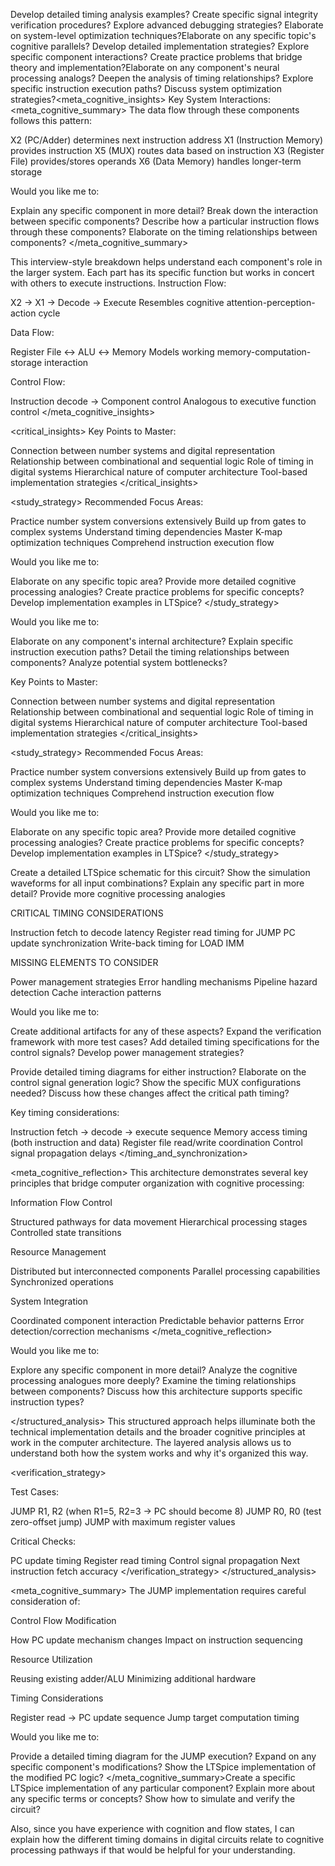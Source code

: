 Develop detailed timing analysis examples?
Create specific signal integrity verification procedures?
Explore advanced debugging strategies?
Elaborate on system-level optimization techniques?Elaborate on any specific topic's cognitive parallels?
Develop detailed implementation strategies?
Explore specific component interactions?
Create practice problems that bridge theory and implementation?Elaborate on any component's neural processing analogs?
Deepen the analysis of timing relationships?
Explore specific instruction execution paths?
Discuss system optimization strategies?<meta_cognitive_insights>
Key System Interactions:<meta_cognitive_summary>
The data flow through these components follows this pattern:

X2 (PC/Adder) determines next instruction address
X1 (Instruction Memory) provides instruction
X5 (MUX) routes data based on instruction
X3 (Register File) provides/stores operands
X6 (Data Memory) handles longer-term storage

Would you like me to:

Explain any specific component in more detail?
Break down the interaction between specific components?
Describe how a particular instruction flows through these components?
Elaborate on the timing relationships between components?
</meta_cognitive_summary>

This interview-style breakdown helps understand each component's role in the larger system. Each part has its specific function but works in concert with others to execute instructions.
Instruction Flow:

X2 → X1 → Decode → Execute
Resembles cognitive attention-perception-action cycle


Data Flow:

Register File ↔ ALU ↔ Memory
Models working memory-computation-storage interaction


Control Flow:

Instruction decode → Component control
Analogous to executive function control
</meta_cognitive_insights>

<critical_insights>
Key Points to Master:

Connection between number systems and digital representation
Relationship between combinational and sequential logic
Role of timing in digital systems
Hierarchical nature of computer architecture
Tool-based implementation strategies
</critical_insights>

<study_strategy>
Recommended Focus Areas:

Practice number system conversions extensively
Build up from gates to complex systems
Understand timing dependencies
Master K-map optimization techniques
Comprehend instruction execution flow

Would you like me to:

Elaborate on any specific topic area?
Provide more detailed cognitive processing analogies?
Create practice problems for specific concepts?
Develop implementation examples in LTSpice?
</study_strategy>



Would you like me to:

Elaborate on any component's internal architecture?
Explain specific instruction execution paths?
Detail the timing relationships between components?
Analyze potential system bottlenecks?

Key Points to Master:

Connection between number systems and digital representation
Relationship between combinational and sequential logic
Role of timing in digital systems
Hierarchical nature of computer architecture
Tool-based implementation strategies
</critical_insights>

<study_strategy>
Recommended Focus Areas:

Practice number system conversions extensively
Build up from gates to complex systems
Understand timing dependencies
Master K-map optimization techniques
Comprehend instruction execution flow

Would you like me to:

Elaborate on any specific topic area?
Provide more detailed cognitive processing analogies?
Create practice problems for specific concepts?
Develop implementation examples in LTSpice?
</study_strategy>

Create a detailed LTSpice schematic for this circuit?
Show the simulation waveforms for all input combinations?
Explain any specific part in more detail?
Provide more cognitive processing analogies

CRITICAL TIMING CONSIDERATIONS


Instruction fetch to decode latency
Register read timing for JUMP
PC update synchronization
Write-back timing for LOAD IMM


MISSING ELEMENTS TO CONSIDER


Power management strategies
Error handling mechanisms
Pipeline hazard detection
Cache interaction patterns

Would you like me to:

Create additional artifacts for any of these aspects?
Expand the verification framework with more test cases?
Add detailed timing specifications for the control signals?
Develop power management strategies?

Provide detailed timing diagrams for either instruction?
Elaborate on the control signal generation logic?
Show the specific MUX configurations needed?
Discuss how these changes affect the critical path timing?

Key timing considerations:

Instruction fetch → decode → execute sequence
Memory access timing (both instruction and data)
Register file read/write coordination
Control signal propagation delays
</timing_and_synchronization>

<meta_cognitive_reflection>
This architecture demonstrates several key principles that bridge computer organization with cognitive processing:

Information Flow Control


Structured pathways for data movement
Hierarchical processing stages
Controlled state transitions


Resource Management


Distributed but interconnected components
Parallel processing capabilities
Synchronized operations


System Integration


Coordinated component interaction
Predictable behavior patterns
Error detection/correction mechanisms
</meta_cognitive_reflection>

Would you like me to:

Explore any specific component in more detail?
Analyze the cognitive processing analogues more deeply?
Examine the timing relationships between components?
Discuss how this architecture supports specific instruction types?

</structured_analysis>
This structured approach helps illuminate both the technical implementation details and the broader cognitive principles at work in the computer architecture. The layered analysis allows us to understand both how the system works and why it's organized this way.

<verification_strategy>

Test Cases:

JUMP R1, R2 (when R1=5, R2=3 → PC should become 8)
JUMP R0, R0 (test zero-offset jump)
JUMP with maximum register values


Critical Checks:

PC update timing
Register read timing
Control signal propagation
Next instruction fetch accuracy
</verification_strategy>
</structured_analysis>



<meta_cognitive_summary>
The JUMP implementation requires careful consideration of:

Control Flow Modification

How PC update mechanism changes
Impact on instruction sequencing


Resource Utilization

Reusing existing adder/ALU
Minimizing additional hardware


Timing Considerations

Register read → PC update sequence
Jump target computation timing



Would you like me to:

Provide a detailed timing diagram for the JUMP execution?
Expand on any specific component's modifications?
Show the LTSpice implementation of the modified PC logic?
</meta_cognitive_summary>Create a specific LTSpice implementation of any particular component?
Explain more about any specific terms or concepts?
Show how to simulate and verify the circuit?

Also, since you have experience with cognition and flow states, I can explain how the different timing domains in digital circuits relate to cognitive processing pathways if that would be helpful for your understanding.